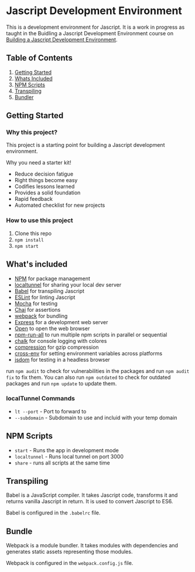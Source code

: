 # Jascript Development Environment

This is a development environment for Jascript. It is a work in progress as taught in the Buidling a Jascript Development Environment course on [Building a Jascript Development Environment](https://www.pluralsight.com/courses/building-javascript-development-environment).

## Table of Contents

1. [Getting Started](#getting-started)
2. [Whats Included](#whats-included)
3. [NPM Scripts](#npm-scripts)
4. [Transpiling](#transpiling)
5. [Bundler](#bundle)

## Getting Started

### Why this project?

This project is a starting point for building a Jascript development environment.

Why you need a starter kit!

- Reduce decision fatigue
- Right things become easy
- Codifies lessons learned
- Provides a solid foundation
- Rapid feedback
- Automated checklist for new projects

### How to use this project

1. Clone this repo
2. `npm install`
3. `npm start`

## What's included

- [NPM](https://www.npmjs.com/) for package management
- [localtunnel](https://localtunnel.github.io/www/) for sharing your local dev server
- [Babel](https://babeljs.io/) for transpiling Jascript
- [ESLint](http://eslint.org/) for linting Jascript
- [Mocha](https://mochajs.org/) for testing
- [Chai](http://chaijs.com/) for assertions
- [webpack](https://webpack.github.io/) for bundling
- [Express](http://expressjs.com/) for a development web server
- [Open](https://www.npmjs.com/package/open) to open the web browser
- [npm-run-all](https://www.npmjs.com/package/npm-run-all) to run multiple npm scripts in parallel or sequential
- [chalk](https://www.npmjs.com/package/chalk) for console logging with colores
- [compression](https://www.npmjs.com/package/compression) for gzip compression
- [cross-env](https://www.npmjs.com/package/cross-env) for setting environment variables across platforms
- [jsdom](https://www.npmjs.com/package/jsdom) for testing in a headless browser

run `npm audit` to check for vulnerabilities in the packages and run `npm audit fix` to fix them. You can also run  `npm outdated` to check for outdated packages and run `npm update` to update them.

### localTunnel Commands

- `lt --port` - Port to forward to
- `--subdomain` - Subdomain to use and incluid with your temp domain

## NPM Scripts

- `start` - Runs the app in development mode
- `localtunnel` - Runs  local tunnel on port 3000
- `share` - runs all scripts at the same time

## Transpiling

Babel is a JavaScript compiler. It takes Jascript code, transforms it and returns vanilla Jascript in return. It is used to convert Jascript to ES6.

Babel is configured in the `.babelrc` file.

## Bundle

Webpack is a module bundler. It takes modules with dependencies and generates static assets representing those modules.

Webpack is configured in the `webpack.config.js` file.
